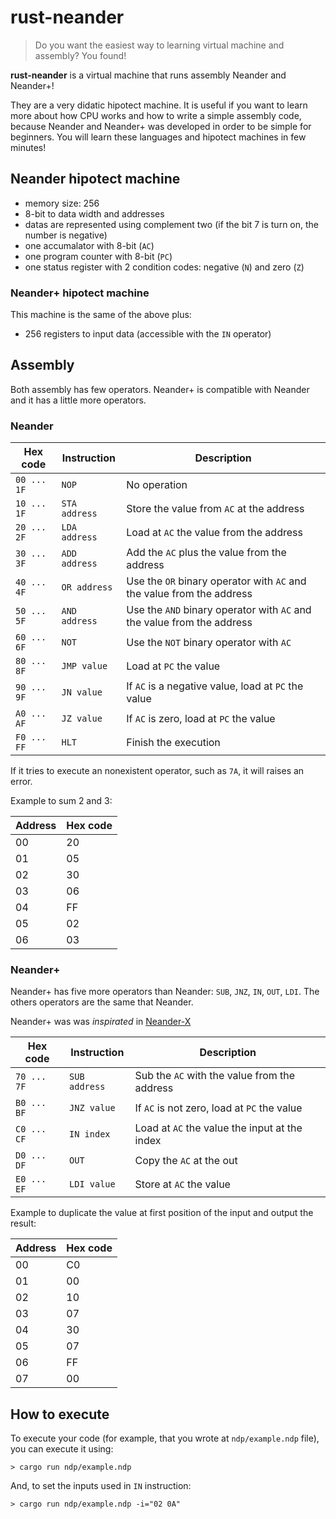 # rust-neander
> Do you want the easiest way to learning virtual machine and assembly? You found!

**rust-neander** is a virtual machine that runs assembly Neander and Neander+!

They are a very didatic hipotect machine. It is useful if you want to learn more about how CPU works and how to write a simple assembly code, because Neander and Neander+ was developed in order to be simple for beginners. You will learn these languages and hipotect machines in few minutes!

## Neander hipotect machine

- memory size: 256
- 8-bit to data width and addresses
- datas are represented using complement two (if the bit 7 is turn on, the number is negative)
- one accumalator with 8-bit (`AC`)
- one program counter with 8-bit (`PC`)
- one status register with 2 condition codes: negative (`N`) and zero (`Z`)

### Neander+ hipotect machine

This machine is the same of the above plus:

- 256 registers to input data (accessible with the `IN` operator)

## Assembly

Both assembly has few operators. Neander+ is compatible with Neander and it has a little more operators.

### Neander

| Hex code    | Instruction   | Description                                                            |
|-------------|---------------|------------------------------------------------------------------------|
| `00 ... 1F` | `NOP`         | No operation                                                           |
| `10 ... 1F` | `STA address` | Store the value from `AC` at the address                               |
| `20 ... 2F` | `LDA address` | Load at `AC` the value from the address                                |
| `30 ... 3F` | `ADD address` | Add the `AC` plus the value from the address                           |
| `40 ... 4F` | `OR address`  | Use the `OR` binary operator with `AC` and the value from the address  |
| `50 ... 5F` | `AND address` | Use the `AND` binary operator with `AC` and the value from the address |
| `60 ... 6F` | `NOT`         | Use the `NOT` binary operator with `AC`                                |
| `80 ... 8F` | `JMP value`   | Load at `PC` the value                                                 |
| `90 ... 9F` | `JN value`    | If `AC` is a negative value, load at `PC` the value                    |
| `A0 ... AF` | `JZ value`    | If `AC` is zero, load at `PC` the value                                |
| `F0 ... FF` | `HLT`         | Finish the execution                                                   |

If it tries to execute an nonexistent operator, such as `7A`, it will raises an error.

Example to sum 2 and 3:

| Address | Hex code |
| ------- | -------- |
| 00      | 20       |
| 01      | 05       |
| 02      | 30       |
| 03      | 06       |
| 04      | FF       |
| 05      | 02       |
| 06      | 03       |

### Neander+

Neander+ has five more operators than Neander: `SUB`, `JNZ`, `IN`, `OUT`, `LDI`. The others operators are the same that Neander.

Neander+ was was *inspirated* in [Neander-X](http://www.dcc.ufrj.br/~gabriel/neander.php)

| Hex code    | Instruction   | Description                                   |
|-------------|---------------|-----------------------------------------------|
| `70 ... 7F` | `SUB address` | Sub the `AC` with the value from the address  |
| `B0 ... BF` | `JNZ value`   | If `AC` is not zero, load at `PC` the value   |
| `C0 ... CF` | `IN index`    | Load at `AC` the value the input at the index |
| `D0 ... DF` | `OUT`         | Copy the `AC` at the out                      |
| `E0 ... EF` | `LDI value`   | Store at `AC` the value                       |

Example to duplicate the value at first position of the input and output the result:

| Address | Hex code |
| ------- | -------- |
| 00      | C0       |
| 01      | 00       |
| 02      | 10       |
| 03      | 07       |
| 04      | 30       |
| 05      | 07       |
| 06      | FF       |
| 07      | 00       |

## How to execute

To execute your code (for example, that you wrote at `ndp/example.ndp` file), you can execute it using:

```
> cargo run ndp/example.ndp
```

And, to set the inputs used in `IN` instruction:

```
> cargo run ndp/example.ndp -i="02 0A"
```
